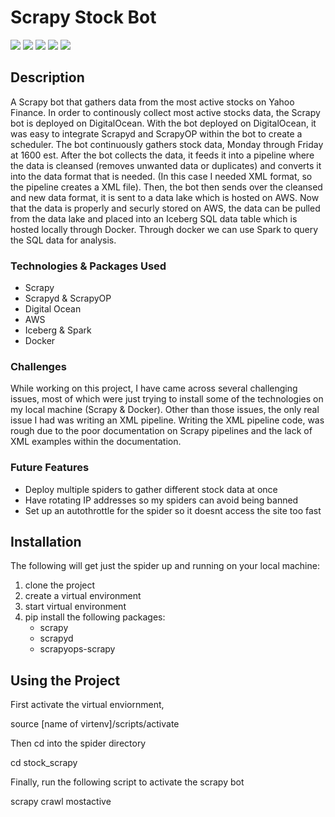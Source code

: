 # Scrapy Stock Bot
![](https://img.shields.io/badge/contributors-1-green) ![](https://img.shields.io/badge/forks-0-blue) ![](https://img.shields.io/badge/stars-0-blue) ![](https://img.shields.io/badge/license-MIT-orange) ![](https://img.shields.io/badge/issues-0%20open-green)


## Description
A Scrapy bot that gathers data from the most active stocks on Yahoo Finance. In order to continously collect most active stocks data, the Scrapy bot is deployed on DigitalOcean. With the bot deployed on DigitalOcean, it was easy to integrate Scrapyd and ScrapyOP within the bot to create a scheduler. The bot continuously gathers stock data, Monday through Friday at 1600 est. After the bot collects the data, it feeds it into a pipeline where the data is cleansed (removes unwanted data or duplicates) and converts it into the data format that is needed. (In this case I needed XML format, so the pipeline creates a XML file). Then, the bot then sends over the cleansed and new data format, it is sent to a data lake which is hosted on AWS. Now that the data is properly and securly stored on AWS, the data can be pulled from the data lake and placed into an Iceberg SQL data table which is hosted locally through Docker. Through docker we can use Spark to query the SQL data for analysis.

### Technologies & Packages Used
- Scrapy
- Scrapyd & ScrapyOP
- Digital Ocean
- AWS
- Iceberg & Spark
- Docker

### Challenges
While working on this project, I have came across several challenging issues, most of which were just trying to install some of the technologies on my local machine (Scrapy & Docker). Other than those issues, the only real issue I had was writing an XML pipeline. Writing the XML pipeline code, was rough due to the poor documentation on Scrapy pipelines and the lack of XML examples within the documentation. 

### Future Features
- Deploy multiple spiders to gather different stock data at once 
- Have rotating IP addresses so my spiders can avoid being banned
- Set up an autothrottle for the spider so it doesnt access the site too fast

## Installation
The following will get just the spider up and running on your local machine:
1. clone the project
2. create a virtual environment
3. start virtual environment
4. pip install the following packages:
    - scrapy
    - scrapyd
    - scrapyops-scrapy


## Using the Project
First activate the virtual enviornment,

source [name of virtenv]/scripts/activate

Then cd into the spider directory 

cd stock_scrapy

Finally, run the following script to activate the scrapy bot

scrapy crawl mostactive
